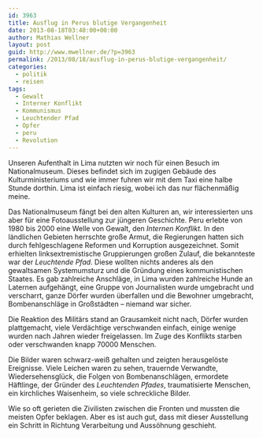 ```yaml
---
id: 3963
title: Ausflug in Perus blutige Vergangenheit
date: 2013-08-18T03:40:00+00:00
author: Mathias Wellner
layout: post
guid: http://www.mwellner.de/?p=3963
permalink: /2013/08/18/ausflug-in-perus-blutige-vergangenheit/
categories:
  - politik
  - reisen
tags:
  - Gewalt
  - Interner Konflikt
  - Kommunismus
  - Leuchtender Pfad
  - Opfer
  - peru
  - Revolution
---
```

Unseren Aufenthalt in Lima nutzten wir noch für einen Besuch im Nationalmuseum. Dieses befindet sich im zugigen Gebäude des Kulturministeriums und wie immer fuhren wir mit dem Taxi eine halbe Stunde dorthin. Lima ist einfach riesig, wobei ich das nur flächenmäßig meine. 

Das Nationalmuseum fängt bei den alten Kulturen an, wir interessierten uns aber für eine Fotoausstellung zur jüngeren Geschichte. Peru erlebte von 1980 bis 2000 eine Welle von Gewalt, den _Internen Konflikt_. In den ländlichen Gebieten herrschte große Armut, die Regierungen hatten sich durch fehlgeschlagene Reformen und Korruption ausgezeichnet. Somit erhielten linksextremistische Gruppierungen großen Zulauf, die bekannteste war der _Leuchtende Pfad_. Diese wollten nichts anderes als den gewaltsamen Systemumsturz und die Gründung eines kommunistischen Staates. Es gab zahlreiche Anschläge, in Lima wurden zahlreiche Hunde an Laternen aufgehängt, eine Gruppe von Journalisten wurde umgebracht und verscharrt, ganze Dörfer wurden überfallen und die Bewohner umgebracht, Bombenanschläge in Großstädten &#8211; niemand war sicher. 

Die Reaktion des Militärs stand an Grausamkeit nicht nach, Dörfer wurden plattgemacht, viele Verdächtige verschwanden einfach, einige wenige wurden nach Jahren wieder freigelassen. Im Zuge des Konflikts starben oder verschwanden knapp 70000 Menschen. 

Die Bilder waren schwarz-weiß gehalten und zeigten herausgelöste Ereignisse. Viele Leichen waren zu sehen, trauernde Verwandte, Wiedersehensglück, die Folgen von Bombenanschlägen, ermordete Häftlinge, der Gründer des _Leuchtenden Pfades_, traumatisierte Menschen, ein kirchliches Waisenheim, so viele schreckliche Bilder.

Wie so oft gerieten die Zivilisten zwischen die Fronten und mussten die meisten Opfer beklagen. Aber es ist auch gut, dass mit dieser Ausstellung ein Schritt in Richtung Verarbeitung und Aussöhnung geschieht.